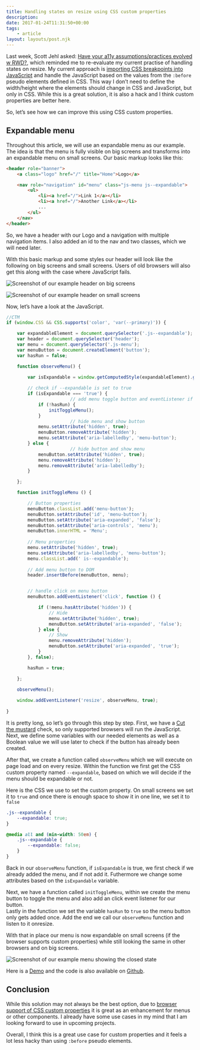 ```yaml
---
title: Handling states on resize using CSS custom properties
description: 
date: 2017-01-24T11:31:50+00:00
tags:
    - article
layout: layouts/post.njk
---
```


Last week, Scott Jehl asked: [Have your a11y assumptions/practices evolved w RWD?](https://twitter.com/scottjehl/status/821743412600832000), which reminded me to re-evaluate my current practise of handling states on resize. My current approach is [importing CSS breakpoints into JavaScript](https://www.lullabot.com/articles/importing-css-breakpoints-into-javascript) and handle the JavaScript based on the values from the `:before` pseudo elements defined in CSS. This way I don’t need to define the width/height where the elements should change in CSS and JavaScript, but only in CSS. While this is a great solution, it is also a hack and I think custom properties are better here.

So, let’s see how we can improve this using CSS custom properties.

Expandable menu
---------------

Throughout this article, we will use an expandable menu as our example. The idea is that the menu is fully visible on big screens and transforms into an expandable menu on small screens. Our basic markup looks like this:

``` html
<header role="banner">
	<a class="logo" href="/" title="Home">Logo</a>

	<nav role="navigation" id="menu" class="js-menu js--expandable">
		<ul>
			<li><a href="/">Link 1</a></li>
			<li><a href="/">Another Link</a></li>
			...
		</ul>
	</nav>
</header>
```

So, we have a header with our Logo and a navigation with multiple navigation items. I also added an id to the nav and two classes, which we will need later.

With this basic markup and some styles our header will look like the following on big screens and small screens. Users of old browsers will also get this along with the case where JavaScript fails.

![Screenshot of our example header on big screens](https://justmarkup.com/log/wp-content/uploads/2017/01/Observing-states-on-resize-using-custom-properties.png)

![Screenshot of our example header on small screens](https://justmarkup.com/log/wp-content/uploads/2017/01/Observing-states-on-resize-using-custom-properties1.png)

Now, let’s have a look at the JavaScript.

``` js
//CTM
if (window.CSS && CSS.supports('color', 'var(--primary)')) {

	var expandableElement = document.querySelector('.js--expandable');
	var header = document.querySelector('header');
	var menu = document.querySelector('.js-menu');
	var menuButton = document.createElement('button');
	var hasRun = false;

	function observeMenu() {

		var isExpandable = window.getComputedStyle(expandableElement).getPropertyValue('--expandable').trim();
		
		// check if --expandable is set to true
		if (isExpandable === 'true') {
						// add menu toggle button and eventListener if not already happened before
			if (!hasRun) {
				initToggleMenu();
			}
						// hide menu and show button
			menu.setAttribute('hidden', true);
			menuButton.removeAttribute('hidden');
			menu.setAttribute('aria-labelledby', 'menu-button');
		} else {
						// hide button and show menu
			menuButton.setAttribute('hidden', true);
			menu.removeAttribute('hidden');
			menu.removeAttribute('aria-labelledby');
		}

	};

	function initToggleMenu () {

		// Button properties
		menuButton.classList.add('menu-button');
		menuButton.setAttribute('id', 'menu-button');
		menuButton.setAttribute('aria-expanded', 'false');
		menuButton.setAttribute('aria-controls', 'menu');
		menuButton.innerHTML = 'Menu';
		
		// Menu properties
		menu.setAttribute('hidden', true);
		menu.setAttribute('aria-labelledby', 'menu-button');
		menu.classList.add(' is--expandable');
		
		// Add menu button to DOM
		header.insertBefore(menuButton, menu);


		// handle click on menu button
		menuButton.addEventListener('click', function () {

			if (!menu.hasAttribute('hidden')) {
				// Hide
				menu.setAttribute('hidden', true);
				menuButton.setAttribute('aria-expanded', 'false');
			} else {
				// Show
				menu.removeAttribute('hidden');
				menuButton.setAttribute('aria-expanded', 'true');
			}
		}, false);

		hasRun = true;

	};

	observeMenu();
	
	window.addEventListener('resize', observeMenu, true);
	
}
```

It is pretty long, so let’s go through this step by step. First, we have a [Cut the mustard](http://responsivenews.co.uk/post/18948466399/cutting-the-mustard) check, so only supported browsers will run the JavaScript. Next, we define some variables with our needed elements as well as a Boolean value we will use later to check if the button has already been created.

After that, we create a function called `observeMenu` which we will execute on page load and on every resize. Within the function we first get the CSS custom property named `--expandable`, based on which we will decide if the menu should be expandable or not.

Here is the CSS we use to set the custom property. On small screens we set it to `true` and once there is enough space to show it in one line, we set it to `false`

``` css
.js--expandable {
	--expandable: true;
}

@media all and (min-width: 50em) {
	.js--expandable {
		--expandable: false;
	}
}
```

Back in our `observeMenu` function, if `isExpandable` is true, we first check if we already added the menu, and if not add it. Futhermore we change some attributes based on the `isExpandable` variable.

Next, we have a function called `initToggleMenu`, within we create the menu button to toggle the menu and also add an click event listener for our button.  
Lastly in the function we set the variable `hasRun` to `true` so the menu button only gets added once. Add the end we call our `observeMenu` function and listen to it onresize.

With that in place our menu is now expandable on small screens (if the browser supports custom properties) while still looking the same in other browsers and on big screens.

![Screenshot of our example menu showing the closed state](https://justmarkup.com/log/wp-content/uploads/2017/01/Observing-states-on-resize-using-custom-properties2.png)

Here is a [Demo](https://justmarkup.com/demos/observe-onresize-css-custom-properties/) and the code is also available on [Github](https://github.com/justmarkup/demos/blob/gh-pages/observe-onresize-css-custom-properties/index.html).

Conclusion
----------

While this solution may not always be the best option, due to [browser support of CSS custom properties](http://caniuse.com/#feat=css-variables) it is great as an enhancement for menus or other components. I already have some use cases in my mind that I am looking forward to use in upcoming projects.

Overall, I think this is a great use case for custom properties and it feels a lot less hacky than using `:before` pseudo elements.